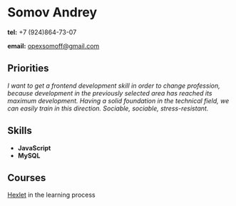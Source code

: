 # Somov Andrey

 **tel:** +7 (924)864-73-07

**email:** opexsomoff@gmail.com

## Priorities

*I want to get a frontend development skill in order to change profession, because development in the previously selected area has reached its maximum development. Having a solid foundation in the technical field, we can easily train in this direction. Sociable, sociable, stress-resistant.*

## Skills

* **JavaScript**
* **MySQL**

## Courses

[Hexlet](https://ru.hexlet.io/u/nuts)
in the learning process